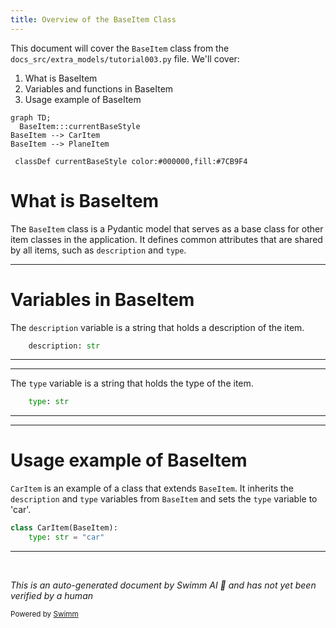 ```yaml
---
title: Overview of the BaseItem Class
---
```

This document will cover the `BaseItem` class from the `docs_src/extra_models/tutorial003.py` file. We'll cover:

1. What is BaseItem
2. Variables and functions in BaseItem
3. Usage example of BaseItem

```mermaid
graph TD;
  BaseItem:::currentBaseStyle
BaseItem --> CarItem
BaseItem --> PlaneItem

 classDef currentBaseStyle color:#000000,fill:#7CB9F4
```

# What is BaseItem

The `BaseItem` class is a Pydantic model that serves as a base class for other item classes in the application. It defines common attributes that are shared by all items, such as `description` and `type`.

<SwmSnippet path="/docs_src/extra_models/tutorial003.py" line="10">

---

# Variables in BaseItem

The `description` variable is a string that holds a description of the item.

```python
    description: str
```

---

</SwmSnippet>

<SwmSnippet path="/docs_src/extra_models/tutorial003.py" line="11">

---

The `type` variable is a string that holds the type of the item.

```python
    type: str
```

---

</SwmSnippet>

<SwmSnippet path="/docs_src/extra_models/tutorial003.py" line="14">

---

# Usage example of BaseItem

`CarItem` is an example of a class that extends `BaseItem`. It inherits the `description` and `type` variables from `BaseItem` and sets the `type` variable to 'car'.

```python
class CarItem(BaseItem):
    type: str = "car"
```

---

</SwmSnippet>

&nbsp;

*This is an auto-generated document by Swimm AI 🌊 and has not yet been verified by a human*

<SwmMeta version="3.0.0" repo-id="Z2l0aHViJTNBJTNBREVNTy1mYXN0YXBpJTNBJTNBZ2lsYWRuYXZvdA==" repo-name="DEMO-fastapi" doc-type="general-class"><sup>Powered by [Swimm](/)</sup></SwmMeta>

